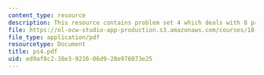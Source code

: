 ```yaml
---
content_type: resource
description: This resource contains problem set 4 which deals with 8 problems.
file: https://ol-ocw-studio-app-production.s3.amazonaws.com/courses/18-435j-quantum-computation-fall-2003/ed9af8c238e3921606d928e976073e25_ps4.pdf
file_type: application/pdf
resourcetype: Document
title: ps4.pdf
uid: ed9af8c2-38e3-9216-06d9-28e976073e25
---
```

